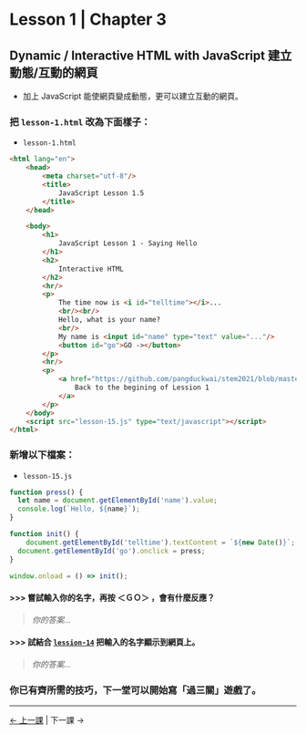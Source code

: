 # Lesson 1 | Chapter 3

## Dynamic / Interactive HTML with JavaScript 建立動態/互動的網頁
- 加上 JavaScript 能使網頁變成動態，更可以建立互動的網頁。

### 把 `lesson-1.html` 改為下面樣子：
- `lesson-1.html`
```html
<html lang="en">
	<head>
		<meta charset="utf-8"/>
		<title>
			JavaScript Lesson 1.5
		</title>
	</head>

	<body>
		<h1>
			JavaScript Lesson 1 - Saying Hello
		</h1>
		<h2>
			Interactive HTML
		</h2>
		<hr/>
		<p>
			The time now is <i id="telltime"></i>...
			<br/><br/>
			Hello, what is your name?
			<br/>
			My name is <input id="name" type="text" value="..."/>
			<button id="go">GO -></button>
		</p>
		<hr/>
		<p>
			<a href="https://github.com/pangduckwai/stem2021/blob/master/Lesson-1/README.md">
				Back to the begining of Lession 1
			</a>
		</p>
	</body>
	<script src="lesson-15.js" type="text/javascript"></script>
</html>
```

### 新增以下檔案：
- `lesson-15.js`
```javascript
function press() {
  let name = document.getElementById('name').value;
  console.log(`Hello, ${name}`);
}

function init() {
	document.getElementById('telltime').textContent = `${new Date()}`;
  document.getElementById('go').onclick = press;
}

window.onload = () => init();
```

#### >>> 嘗試輸入你的名字，再按 ＜ＧＯ＞ ，會有什麼反應？
> _你的答案..._

#### >>> 試結合 [`lession-14`](lesson-14.md) 把輸入的名字顯示到網頁上。
> _你的答案..._

### 你已有齊所需的技巧，下一堂可以開始寫「過三關」遊戲了。

---

[← 上一課](lesson-14.md) | 下一課 →
